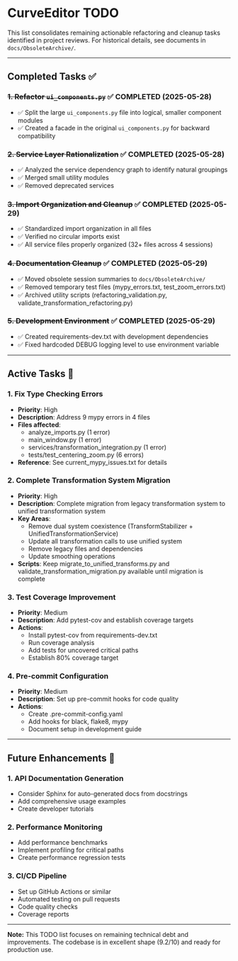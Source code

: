 # CurveEditor TODO

This list consolidates remaining actionable refactoring and cleanup tasks identified in project reviews. For historical details, see documents in `docs/ObsoleteArchive/`.

---

## Completed Tasks ✅

### ~~1. Refactor `ui_components.py`~~ ✅ COMPLETED (2025-05-28)
- ✅ Split the large `ui_components.py` file into logical, smaller component modules
- ✅ Created a facade in the original `ui_components.py` for backward compatibility

### ~~2. Service Layer Rationalization~~ ✅ COMPLETED (2025-05-28)
- ✅ Analyzed the service dependency graph to identify natural groupings
- ✅ Merged small utility modules
- ✅ Removed deprecated services

### ~~3. Import Organization and Cleanup~~ ✅ COMPLETED (2025-05-29)
- ✅ Standardized import organization in all files
- ✅ Verified no circular imports exist
- ✅ All service files properly organized (32+ files across 4 sessions)

### ~~4. Documentation Cleanup~~ ✅ COMPLETED (2025-05-29)
- ✅ Moved obsolete session summaries to `docs/ObsoleteArchive/`
- ✅ Removed temporary test files (mypy_errors.txt, test_zoom_errors.txt)
- ✅ Archived utility scripts (refactoring_validation.py, validate_transformation_refactoring.py)

### ~~5. Development Environment~~ ✅ COMPLETED (2025-05-29)
- ✅ Created requirements-dev.txt with development dependencies
- ✅ Fixed hardcoded DEBUG logging level to use environment variable

---

## Active Tasks 🔄

### 1. Fix Type Checking Errors
- **Priority**: High
- **Description**: Address 9 mypy errors in 4 files
- **Files affected**:
  - analyze_imports.py (1 error)
  - main_window.py (1 error)
  - services/transformation_integration.py (1 error)
  - tests/test_centering_zoom.py (6 errors)
- **Reference**: See current_mypy_issues.txt for details

### 2. Complete Transformation System Migration
- **Priority**: High
- **Description**: Complete migration from legacy transformation system to unified transformation system
- **Key Areas**:
  - Remove dual system coexistence (TransformStabilizer + UnifiedTransformationService)
  - Update all transformation calls to use unified system
  - Remove legacy files and dependencies
  - Update smoothing operations
- **Scripts**: Keep migrate_to_unified_transforms.py and validate_transformation_migration.py available until migration is complete

### 3. Test Coverage Improvement
- **Priority**: Medium
- **Description**: Add pytest-cov and establish coverage targets
- **Actions**:
  - Install pytest-cov from requirements-dev.txt
  - Run coverage analysis
  - Add tests for uncovered critical paths
  - Establish 80% coverage target

### 4. Pre-commit Configuration
- **Priority**: Medium
- **Description**: Set up pre-commit hooks for code quality
- **Actions**:
  - Create .pre-commit-config.yaml
  - Add hooks for black, flake8, mypy
  - Document setup in development guide

---

## Future Enhancements 🚀

### 1. API Documentation Generation
- Consider Sphinx for auto-generated docs from docstrings
- Add comprehensive usage examples
- Create developer tutorials

### 2. Performance Monitoring
- Add performance benchmarks
- Implement profiling for critical paths
- Create performance regression tests

### 3. CI/CD Pipeline
- Set up GitHub Actions or similar
- Automated testing on pull requests
- Code quality checks
- Coverage reports

---

**Note:** This TODO list focuses on remaining technical debt and improvements. The codebase is in excellent shape (9.2/10) and ready for production use.
